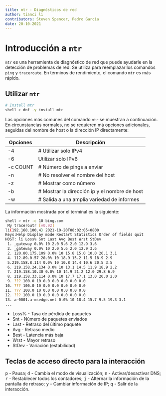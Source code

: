 ```yaml
---
title: mtr - Diagnósticos de red
author: tianci li
contributors: Steven Spencer, Pedro Garcia
date: 20-10-2021
---
```


# Introducción a `mtr`

`mtr` es una herramienta de diagnóstico de red que puede ayudarle en la detección de problemas de red. Se utiliza para reemplazar los comandos `ping` y `traceroute`. En términos de rendimiento, el comando `mtr` es más rápido.

## Utilizar `mtr`

```bash
# Install mtr
shell > dnf -y install mtr
```

Las opciones más comunes del comando `mtr` se muestran a continuación. En circunstancias normales, no se requieren má opciones adicionales, seguidas del nombre de host o la dirección IP directamente:

| Opciones | Descripción                                    |
| -------- | ---------------------------------------------- |
| -4       | # Utilizar solo IPv4                          |
| -6       | Utilizar solo IPv6                             |
| -c COUNT | # Número de pings a enviar                    |
| -n       | # No resolver el nombre del host              |
| -z       | # Mostrar como número                         |
| -b       | # Mostrar la dirección ip y el nombre de host |
| -w       | # Salida a una amplia variedad de informes    |

La información mostrada por el terminal es la siguiente:

```bash
shell > mtr -c 10 bing.com
 My traceroutr [v0.92]
li(192.168.100.4) 2021-10-20T08:02:05+0800
Keys:Help Display mode Restart Statistics Order of fields quit
HOST: li Loss% Snt Last Avg Best Wrst StDev
 1. _gateway 0.0% 10 2.0 5.6 2.0 12.9 3.6
 2. _gateway 0.0% 10 2.0 5.6 2.0 12.9 3.6
 2. 120.80.175.109 0.0% 10 15.8 15.0 10.0 20.1 3.1
 4. 112.89.0.57 20.0% 10 18.9 15.2 11.5 18.9 2.9
 5.219.158.8.114 0.0% 10 10.8 14.4 10.6 20.5 3.5
 6. 219.158.24.134 0.0% 10 13.1 14.5 11.9 18.9 2.2
 7. 219.158.10.30 0.0% 10 14.9 21.2 12.0 29.8 6.9
 8. 219.158.33.114 0.0% 10 17.7 17.1 13.0 20.0 2.0
 9. ??? 100.0 10 0.0 0.0 0.0 0.0 0.0
10. ??? 100.0 10 0.0 0.0 0.0 0.0 0.0
11. ??? 100.0 10 0.0 0.0 0.0 0.0 0.0
12. ??? 100.0 10 0.0 0.0 0.0 0.0 0.0
13. a-0001.a-msedge.net 0.0% 10 18.4 15.7 9.5 19.3 3.1
...
```

* Loss% - Tasa de pérdida de paquetes
* Snt - Número de paquetes enviados
* Last - Retraso del último paquete
* Avg - Retraso medio
* Best - Latencia más baja
* Wrst - Mayor retraso
* StDev - Variación (estabilidad)

## Teclas de acceso directo para la interacción
<kbd>p</kbd> - Pausa; <kbd>d</kbd> - Cambia el modo de visualización; <kbd>n</kbd> - Activar/desactivar DNS; <kbd>r</kbd> - Restablecer todos los contadores; <kbd>j</kbd> - Alternar la información de la pantalla de retraso; <kbd>y</kbd> - Cambiar información de IP; <kbd>q</kbd> - Salir de la interacción.
